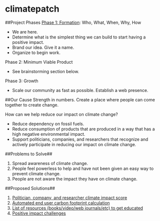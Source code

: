 # climatepatch

##Project Phases
[Phase 1: Formation](Phase1.md): Who, What, When, Why, How
* We are here.
* Determine what is the simplest thing we can build to start having a positive impact.
* Brand our idea. Give it a name.
* Organize to begin work.


Phase 2: Minimum Viable Product
* See brainstorming section below.


Phase 3: Growth
* Scale our community as fast as possible. Establish a web presence.


##Our Cause
Strength in numbers. Create a place where people can come together to create change.


How can we help reduce our impact on climate change?
* Reduce dependency on fossil fuels.
* Reduce consumption of products that are produced in a way that has a high negative environmental impact.
* Support politicians, companies, and researchers that recognize and actively participate in reducing our impact on climate change.


##Problems to Solve##
1. Spread awareness of climate change.
2. People feel powerless to help and have not been given an easy way to prevent climate change.
3. People are not aware the impact they have on climate change.

##Proposed Solutions##
1. [Politician, company, and researcher climate impact score](Solutions/CompanyClientImpactScore.md)
2. [Automated end user carbon footprint calculation](Solutions/CarbonFootprintCalculator.md)
3. [List of resources (books/video/web journals/etc) to get educated](Solutions/ListOfResources.md)
4. [Positive impact challenges](Solutions/PositiveImpactChallenges.md)
